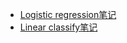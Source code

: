 
* [Logistic regression笔记](http://blog.stupidme.me/2018/08/04/logistic-regression/)
* [Linear classify笔记](linear_classify.md)